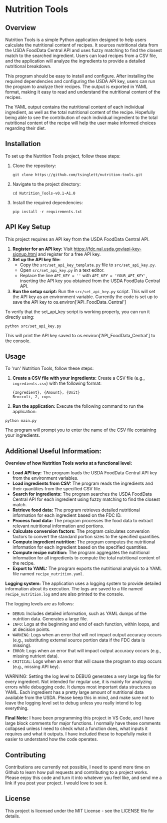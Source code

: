 # Nutrition Tools

## Overview
Nutrition Tools is a simple Python application designed to help users calculate the nutritional content of recipes. It sources nutritional data from the USDA FoodData Central API and uses fuzzy matching to find the closest match to the searched ingredient. Users can load recipes from a CSV file, and the application will analyze the ingredients to provide a detailed nutritional breakdown.

This program should be easy to install and configure. After installing the required dependencies and configuring the USDA API key, users can run the program to analyze their recipes. The output is exported in YAML format, making it easy to read and understand the nutritional content of the recipes.

The YAML output contains the nutritional content of each individual ingredient, as well as the total nutritional content of the recipe. Hopefully being able to see the contribution of each individual ingredient to the total nutritional content of the recipe will help the user make informed choices regarding their diet.


## Installation
To set up the Nutrition Tools project, follow these steps:

1. Clone the repository:
   ```
   git clone https://github.com/tsinglett/nutrition-tools.git
   ```
2. Navigate to the project directory:
   ```
   cd Nutrition_Tools-v0.1-A1.0
   ```
3. Install the required dependencies:
   ```
   pip install -r requirements.txt
   ```

## API Key Setup

This project requires an API key from the USDA FoodData Central API.

1.  **Register for an API key:** Visit https://fdc.nal.usda.gov/api-key-signup.html and register for a free API key.
2.  **Set up the API key file:**
    * Copy the `src/set_api_key_template.py` file to `src/set_api_key.py`.
    * Open `src/set_api_key.py` in a text editor.
    * Replace the line `API_KEY = ''` with `API_KEY = 'YOUR_API_KEY'`, inserting the API key you obtained from the  USDA FoodData Central API.
3.  **Run the setup script:** Run the `src/set_api_key.py` script. This will set the API key as an environment variable. Currently the code is set up to save the API key to os.environ['API_FoodData_Central']

To verify that the set_api_key script is working properly, you can run it directly using:
```
python src/set_api_key.py
```
This will print the API key saved to os.environ['API_FoodData_Central'] to the console.

## Usage
To 'run' Nutrition Tools, follow these steps:

1. **Create a CSV file with your ingredients:**
   Create a CSV file (e.g., `ingredients.csv`) with the following format:
   ```
   {Ingredient}, {Amount}, {Unit}
   Broccoli, 2, cups
   ```
2. **Run the application:**
Execute the following command to run the application:
```
python main.py
```
The program will prompt you to enter the name of the CSV file containing your ingredients.

## Additional Useful Information:

 **Overview of how Nutrition Tools works at a functional level:**
- **Load API key:** The program loads the USDA FoodData Central API key from the environment variables.
- **Load ingredients from CSV:** The program reads the ingredients and their quantities from the specified CSV file.
- **Search for ingredients:** The program searches the USDA FoodData Central API for each ingredient using fuzzy matching to find the closest match.
- **Retrieve food data:** The program retrieves detailed nutritional information for each ingredient based on the FDC ID.
- **Process food data:** The program processes the food data to extract relevant nutritional information and portions.
- **Calculate conversion factors:** The program calculates conversion factors to convert the standard portion sizes to the specified quantities.
- **Compute ingredient nutrition:** The program computes the nutritional information for each ingredient based on the specified quantities.
- **Compute recipe nutrition:** The program aggregates the nutritional information for all ingredients to compute the total nutritional content of the recipe.
- **Export to YAML:** The program exports the nutritional analysis to a YAML file named `recipe_nutrition.yaml`.

**Logging system:**
The application uses a logging system to provide detailed information about its execution. The logs are saved to a file named `recipe_nutrition.log` and are also printed to the console. 

The logging levels are as follows:
- `DEBUG`: Includes detailed information, such as YAML dumps of the nutrition data. Generates a large file.
- `INFO`: Logs at the beginning and end of each function, within loops, and at decision points.
- `WARNING`: Logs when an error that will not impact output accuracy occurs (e.g., substituting external source portion data if the FDC data is missing).
- `ERROR`: Logs when an error that will impact output accuracy occurs (e.g., missing nutrient data).
- `CRITICAL`: Logs when an error that will cause the program to stop occurs (e.g., missing API key).

WARNING: Setting the log level to DEBUG generates a very large log file for every ingredient. Not intended for regular use, it is mainly for analyzing errors while debugging code. It dumps most important data structures as YAML. Each ingredient has a pretty large amount of nutritional data available from the USDA. Please keep this in mind, and make sure not to leave the logging level set to debug unless you really intend to log everything.

**Final Note:**
I have been programming this project in VS Code, and I have large block comments for major functions.
I normally have these comments collapsed unless I need to check what a function does, what inputs it requires and what it outputs. I have included these to hopefully make it easier to understand how the code operates.

## Contributing
Contributions are currently not possible, I need to spend more time on Github to learn how pull requests and contributing to a project works. Please enjoy this code and turn it into whatever you feel like, and send me a link if you post your project. I would love to see it.

## License
This project is licensed under the MIT License - see the LICENSE file for details.


